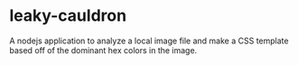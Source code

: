# leaky-cauldron
A nodejs application to analyze a local image file and make a CSS template based off of the dominant hex colors in the image.
